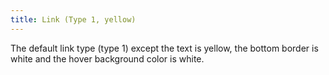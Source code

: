 ```yaml
---
title: Link (Type 1, yellow)
---
```

The default link type (type 1) except the text is yellow, the bottom border is white and the hover background color is white.